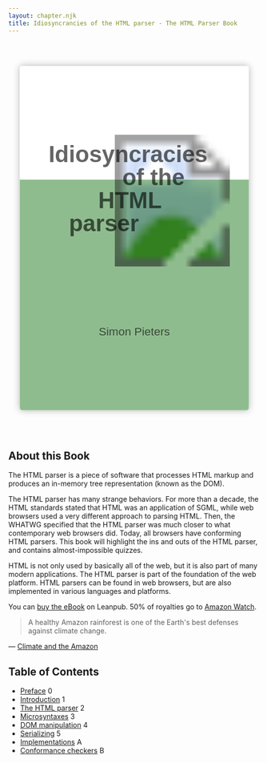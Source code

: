 ```yaml
---
layout: chapter.njk
title: Idiosyncrancies of the HTML parser - The HTML Parser Book
---
```

<link rel=preload as=font crossorigin href=/_assets/fonts/Archistico_Bold.woff>
<link rel=preload as=font crossorigin href=/_assets/fonts/Archistico_Simple.woff>
<header class=book-cover>
<h1 role="presentation">
<svg viewBox="-50 -350 1100 1600" role="presentation" focusable="false" id="book-cover-svg">
  <style>
    /*
    font    https://www.fontsquirrel.com/fonts/archistico
    licence https://www.fontsquirrel.com/license/archistico
    */
    @font-face {
      font-family: Archistico;
      src: url('/_assets/fonts/Archistico_Bold.woff') format('woff'),
           url('/_assets/fonts/Archistico_Bold.ttf') format('truetype');
      font-weight: bold;
    }
    @font-face {
      font-family: Archistico;
      src: url('/_assets/fonts/Archistico_Simple.woff') format('woff'),
           url('/_assets/fonts/Archistico_Simple.ttf') format('truetype');
      font-weight: normal;
    }
    #book-cover-svg #book-title {
      font-weight: bold;
      font-size: 100px;
    }
    #book-cover-svg text {
      font-family: Archistico, sans-serif;
      opacity: 0.6;
    }
    #book-cover-svg #book-author {
      font-weight: normal;
      font-size: 50px;
    }
    #book-cover-svg image { mix-blend-mode: multiply }
  </style>
  <defs>
    <filter id="book-cover-shadow">
      <feDropShadow dx="0" dy="0" stdDeviation="15" flood-opacity="0.3"/>
    </filter>
    <linearGradient id="book-cover-bg" x1="0%" y1="0%" x2="0%" y2="100%">
      <stop offset="33%" stop-color="white" />
      <stop offset="33%" stop-color="darkseagreen" />
    </linearGradient>
  </defs>
  <rect fill="url(#book-cover-bg)" x="0" y="-300" width="1000" height="1500" rx="10" filter="url(#book-cover-shadow)"></rect>
  <image role="img" aria-roledescription="book cover image" aria-label="Sketch of a platypus." xlink:href="/_assets/img/Platypus_sketch_by_Hmich176.png" x="382" y="0" width="568" height="574"></image>
  <g text-anchor="end" id="book-title" role="heading" aria-level="1">
    <text x="820" y="120">Idiosyncracies</text>
    <text x="720" y="220">of the</text>
    <text x="620" y="320">HTML</text>
    <text x="520" y="420">parser</text>
  </g>
  <g id="book-author">
    <text role="paragraph" text-anchor="middle" x="500" y="875">Simon Pieters</text>
  </g>
</svg>
</h1>

</header>

## About this Book

The HTML parser is a piece of software that processes HTML markup and produces an in-memory tree representation (known as the DOM).

The HTML parser has many strange behaviors. For more than a decade, the HTML standards stated that HTML was an application of SGML, while web browsers used a very different approach to parsing HTML. Then, the WHATWG specified that the HTML parser was much closer to what contemporary web browsers did. Today, all browsers have conforming HTML parsers. This book will highlight the ins and outs of the HTML parser, and contains almost-impossible quizzes.

HTML is not only used by basically all of the web, but it is also part of many modern applications. The HTML parser is part of the foundation of the web platform. HTML parsers can be found in web browsers, but are also implemented in various languages and platforms.

You can [buy the eBook](https://leanpub.com/html-parser-book/) on Leanpub. 50% of royalties go to [Amazon Watch](https://amazonwatch.org/).

> A healthy Amazon rainforest is one of the Earth's best defenses against climate change.

— [Climate and the Amazon](https://amazonwatch.org/work/climate-and-the-amazon)

## Table of Contents

<ul class=toc>
 <li><a href=/preface/>Preface</a> <span>0</span>
 <li><a href=/introduction/>Introduction</a> <span>1</span>
 <li><a href=/parser/>The HTML parser</a> <span>2</span>
 <li><a href=/microsyntaxes/>Microsyntaxes</a> <span>3</span>
 <li><a href=/dom-manipulation/>DOM manipulation</a> <span>4</span>
 <li><a href=/serializing/>Serializing</a> <span>5</span>
 <li><a href=/implementations/>Implementations</a> <span>A</span>
 <li><a href=/conformance-checkers/>Conformance checkers</a> <span>B</span>
</ul>
